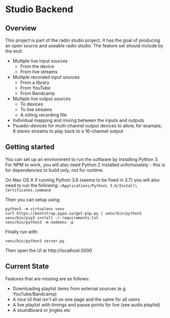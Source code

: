 
Studio Backend
==============

Overview
--------

This project is part of the radio studio project.  It has the goal of producing an open source and useable radio studio.  The feature set should include by the end:

 - Multiple live input sources     
   - From the device
   - From live streams
 - Multiple recorded input sources
   - From a library
   - From YouTube
   - From Bandcamp
 - Multiple live output sources
   - To devices
   - To live streams
   - A rolling recording file
 - Individual mapping and mixing between the inputs and outputs
 - Psuedo-devices for multi-channel output devices to allow, for example, 8 stereo streams to play back to a 16-channel output 

Getting started
---------------

You can set up an environment to run the software by installing Python 3.  For NPM to work, you will also need Python 2 installed unfortunately - this is for dependencies to build only, not for runtime.

On Mac OS X if running Python 3.6 (seems to be fixed in 3.7) you will also need to run the following:
`/Applications/Python\ 3.6/Install\ Certificates.command`

Then you can setup using

```
python3 -m virtualenv venv
curl https://bootstrap.pypa.io/get-pip.py | venv/bin/python3
venv/bin/pip3 install -r requirements.txt
venv/bin/python3 -m nodeenv -p
```

Finally run with:

```
venv/bin/python3 server.py
```

Then open the UI at http://localhost:5000

Current State
-------------

Features that are missing are as follows:

 - Downloading playlist items from external sources (e.g. YouTube/Bandcamp)
 - A nice UI that isn't all on one page and the same for all users
 - A live playlist with timings and pause points for live (see audio.playlist)
 - A soundboard or jingles etc

